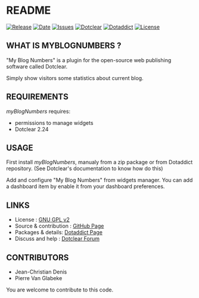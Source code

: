 # README

[![Release](https://img.shields.io/github/v/release/JcDenis/myBlogNumbers)](https://github.com/JcDenis/myBlogNumbers/releases)
[![Date](https://img.shields.io/github/release-date/JcDenis/myBlogNumbers)](https://github.com/JcDenis/myBlogNumbers/releases)
[![Issues](https://img.shields.io/github/issues/JcDenis/myBlogNumbers)](https://github.com/JcDenis/myBlogNumbers/issues)
[![Dotclear](https://img.shields.io/badge/dotclear-v2.24-blue.svg)](https://fr.dotclear.org/download)
[![Dotaddict](https://img.shields.io/badge/dotaddict-official-green.svg)](https://plugins.dotaddict.org/dc2/details/myBlogNumbers)
[![License](https://img.shields.io/github/license/JcDenis/myBlogNumbers)](https://github.com/JcDenis/myBlogNumbers/blob/master/LICENSE)

## WHAT IS MYBLOGNUMBERS ?

"My Blog Numbers" is a plugin for the open-source 
web publishing software called Dotclear.

Simply show visitors some statistics about current blog.

## REQUIREMENTS

 _myBlogNumbers_ requires: 

  * permissions to manage widgets
  * Dotclear 2.24

## USAGE

First install _myBlogNumbers_, manualy from a zip package or from 
Dotaddict repository. (See Dotclear's documentation to know how do this)

Add and configure "My Blog Numbers" from widgets manager.
You can add a dashboard item by enable it from your dashboard preferences.

## LINKS

 * License : [GNU GPL v2](https://www.gnu.org/licenses/old-licenses/lgpl-2.0.html)
 * Source & contribution : [GitHub Page](https://github.com/JcDenis/myBlogNumbers)
 * Packages & details:  [Dotaddict Page](https://plugins.dotaddict.org/dc2/details/myBlogNumbers)
 * Discuss and help : [Dotclear Forum](http://forum.dotclear.org/viewtopic.php?id=40934)

## CONTRIBUTORS

 * Jean-Christian Denis
 * Pierre Van Glabeke

 You are welcome to contribute to this code.